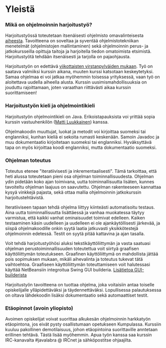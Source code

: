 ﻿# Yleistä

### Mikä on ohjelmoinnin harjoitustyö?

Harjoitustyössä toteutetaan itsenäisesti ohjelmisto omavalinteisesta [aiheesta](Esimerkkejä-aiheista.md). Tavoitteena on soveltaa ja syventää ohjelmistotekniikan menetelmät (ohjelmistojen mallintaminen) sekä ohjelmoinnin perus- ja jatkokursseilla opittuja taitoja ja harjoitella tiedon omatoimista etsimistä. Harjoitustyötä tehdään itsenäisesti ja tarjolla on pajaohjausta. 

Harjoitustyön on edettävä [viikottaisten virstanpylväiden mukaan](Tehtävät-ja-palautus.md). Työ on saatava valmiiksi kurssin aikana, muuten kurssi katsotaan keskeytetyksi. Samaa ohjelmaa ei voi jatkaa myöhemmin toisessa yrityksessä, vaan työ on aloitettava uudella aiheella alusta. Kurssin uusimismahdollisuuksia on jouduttu rajoittamaan, joten varaathan riittävästi aikaa kurssin suorittamiseen! 

### Harjoitustyön kieli ja ohjelmointikieli

Harjoitustyön ohjelmointikieli on Java. Erikoistapauksista voi yrittää sopia kurssin vastuuhenkilön ([Matti Luukkainen](http://www.cs.helsinki.fi/people/mluukkai)) kanssa.

Ohjelmakoodin muuttujat, luokat ja metodit voi kirjoittaa suomeksi tai englanniksi, kunhan kieliä ei sekoita rumasti keskenään. Samoin Javadoc ja muu dokumentaatio kirjoitetaan suomeksi tai englanniksi. Hyväksyttävä tapa on myös kirjoittaa koodi englanniksi, mutta dokumentaatio suomeksi.

### Ohjelman toteutus

Toteutus etenee "iteratiivisesti ja inkrementaalisesti". Tämä tarkoittaa, että heti alussa toteutetaan pieni osa ohjelman toiminnallisuudesta. Ohjelman ydin pidetään koko ajan toimivana, uutta toiminnallisuutta lisäten, kunnes tavoiteltu ohjelman laajuus on saavutettu. Ohjelman rakenteeseen kannattaa kysyä vinkkejä pajasta, sekä ottaa mallia ohjelmoinnin jatkokurssin harjoitustehtävistä. 

Iteratiiviseen tapaan tehdä ohjelma liittyy kiinteästi automatisoitu testaus. Aina uutta toiminnallisuutta lisättäessä ja vanhaa muokatessa täytyy varmistua, että kaikki vanhat ominaisuudet toimivat edelleen. Kaiken testaaminen käsin uudelleen ja uudelleen ei ole ajankäytöllisesti järkevää, ja siispä ohjelmakoodille onkin syytä laatia jatkuvasti yksikkötestejä ohjelmoinnin edetessä. Testit on syytä pitää kattavina ja ajan tasalla.

Voit tehdä harjoitustyöhösi aluksi tekstikäyttöliittymän ja vasta saatuasi ohjelman perustoiminnallisuuden toteutettua voit siirtyä graafisen käyttöliittymän toteutukseen. Graafinen käyttöliittymä on mahdollista jättää pois sopimuksen mukaan, mikäli aihevalinta ja toteutus tukevat tätä vaihtoehtoa. Graafiseen käyttöliittymän toteuttamiseen voit halutessasi käyttää NetBeansiin integroitua Swing GUI builderia. [Lisätietoa GUI-builderista](http://netbeans.org/kb/docs/java/gui-functionality.html)

Harjoitustyön tavoitteena on tuottaa ohjelma, joka voitaisiin antaa toiselle opiskelijalle ylläpidettäväksi ja täydennettäväksi. Lopullisessa palautuksessa on oltava lähdekoodin lisäksi dokumentaatio sekä automaattiset testit.

### Etäopinnot (avoin yliopisto)

Avoimen opiskelijat voivat suorittaa alkukesän ohjelmoinnin harkkatyön etäopintona, jos eivät pysty osallistumaan opetukseen Kumpulassa. Kurssiin kuuluu pakollinen demotilaisuus, johon etäopintoina suorittaville anntetaan erillinen tehtävä. Tästä lisää myöhemmin. Apua työn kanssa saa kurssin IRC-kanavalta #javalabra @ IRCnet ja sähköpostitse ohjaajilta.

